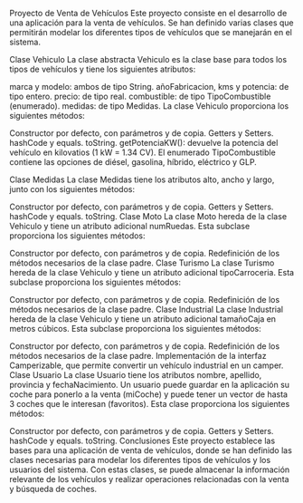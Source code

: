 Proyecto de Venta de Vehículos
Este proyecto consiste en el desarrollo de una aplicación para la venta de vehículos. Se han definido varias clases que permitirán modelar los diferentes tipos de vehículos que se manejarán en el sistema.

Clase Vehiculo
La clase abstracta Vehiculo es la clase base para todos los tipos de vehículos y tiene los siguientes atributos:

marca y modelo: ambos de tipo String.
añoFabricacion, kms y potencia: de tipo entero.
precio: de tipo real.
combustible: de tipo TipoCombustible (enumerado).
medidas: de tipo Medidas.
La clase Vehiculo proporciona los siguientes métodos:

Constructor por defecto, con parámetros y de copia.
Getters y Setters.
hashCode y equals.
toString.
getPotenciaKW(): devuelve la potencia del vehículo en kilovatios (1 kW = 1.34 CV).
El enumerado TipoCombustible contiene las opciones de diésel, gasolina, híbrido, eléctrico y GLP.

Clase Medidas
La clase Medidas tiene los atributos alto, ancho y largo, junto con los siguientes métodos:

Constructor por defecto, con parámetros y de copia.
Getters y Setters.
hashCode y equals.
toString.
Clase Moto
La clase Moto hereda de la clase Vehiculo y tiene un atributo adicional numRuedas. Esta subclase proporciona los siguientes métodos:

Constructor por defecto, con parámetros y de copia.
Redefinición de los métodos necesarios de la clase padre.
Clase Turismo
La clase Turismo hereda de la clase Vehiculo y tiene un atributo adicional tipoCarroceria. Esta subclase proporciona los siguientes métodos:

Constructor por defecto, con parámetros y de copia.
Redefinición de los métodos necesarios de la clase padre.
Clase Industrial
La clase Industrial hereda de la clase Vehiculo y tiene un atributo adicional tamañoCaja en metros cúbicos. Esta subclase proporciona los siguientes métodos:

Constructor por defecto, con parámetros y de copia.
Redefinición de los métodos necesarios de la clase padre.
Implementación de la interfaz Camperizable, que permite convertir un vehículo industrial en un camper.
Clase Usuario
La clase Usuario tiene los atributos nombre, apellido, provincia y fechaNacimiento. Un usuario puede guardar en la aplicación su coche para ponerlo a la venta (miCoche) y puede tener un vector de hasta 3 coches que le interesan (favoritos). Esta clase proporciona los siguientes métodos:

Constructor por defecto, con parámetros y de copia.
Getters y Setters.
hashCode y equals.
toString.
Conclusiones
Este proyecto establece las bases para una aplicación de venta de vehículos, donde se han definido las clases necesarias para modelar los diferentes tipos de vehículos y los usuarios del sistema. Con estas clases, se puede almacenar la información relevante de los vehículos y realizar operaciones relacionadas con la venta y búsqueda de coches.
